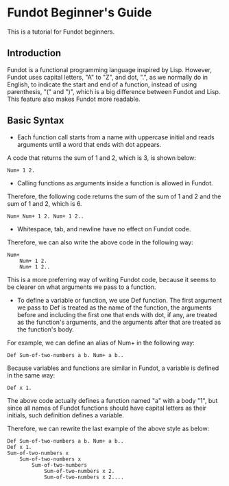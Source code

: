 # Fundot Beginner's Guide

This is a tutorial for Fundot beginners.

## Introduction

Fundot is a functional programming language inspired by Lisp. However, Fundot uses capital letters, "A" to "Z", and dot, ".", as we normally do in English,
to indicate the start and end of a function, instead of using parenthesis, "(" and ")",
which is a big difference between Fundot and Lisp. This feature also makes Fundot more readable.

## Basic Syntax

* Each function call starts from a name with uppercase initial and reads arguments until a word that ends with dot appears.

A code that returns the sum of 1 and 2, which is 3, is shown below:

    Num+ 1 2.

* Calling functions as arguments inside a function is allowed in Fundot.

Therefore, the following code returns the sum of the sum of 1 and 2 and the sum of 1 and 2, which is 6.

    Num+ Num+ 1 2. Num+ 1 2..

* Whitespace, tab, and newline have no effect on Fundot code.

Therefore, we can also write the above code in the following way:

    Num+
        Num+ 1 2.
        Num+ 1 2..
This is a more preferring way of writing Fundot code,
because it seems to be clearer on what arguments we pass to a function.

* To define a variable or function, we use Def function. The first argument we pass to Def is treated as the name of the function, the arguments before and including the first one that ends with dot, if any, are treated as the function's arguments, and the arguments after that are treated as the function's body.

For example, we can define an alias of Num+ in the following way:

    Def Sum-of-two-numbers a b. Num+ a b..
Because variables and functions are similar in Fundot, a variable is defined in the same way:

    Def x 1.
The above code actually defines a function named "a" with a body "1", but since all names of Fundot functions should have capital letters as their initials, such definition defines a variable.

Therefore, we can rewrite the last example of the above style as below:

    Def Sum-of-two-numbers a b. Num+ a b..
    Def x 1.
    Sum-of-two-numbers x
        Sum-of-two-numbers x
            Sum-of-two-numbers
                Sum-of-two-numbers x 2.
                Sum-of-two-numbers x 2....
